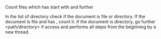 Count files which has <substring> start with <path> and further

In the list of directory <path> check if the document is file or directory.
If the document is file and has <substring>, count it.
If the document is directory, go further <path/directory> if access and performs all steps from the beginning by a new thread.
